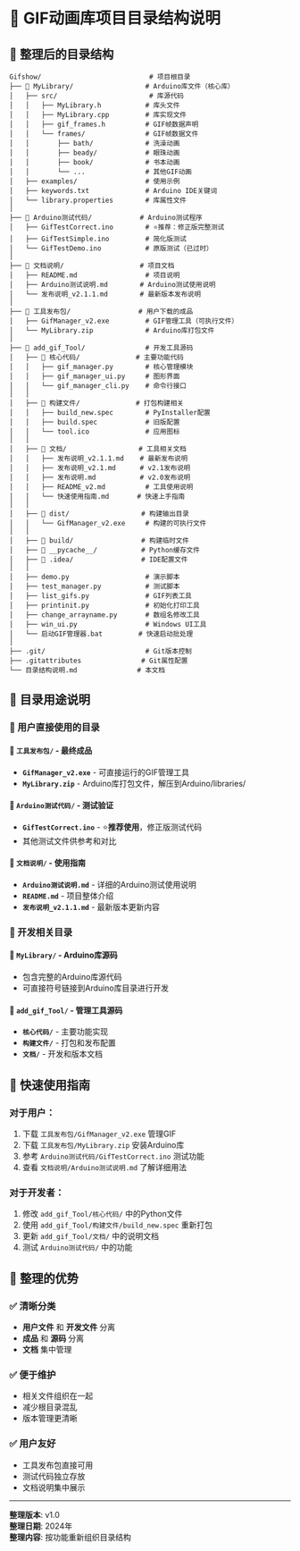 # 📁 GIF动画库项目目录结构说明

## 🎯 整理后的目录结构

```
Gifshow/                           # 项目根目录
├── 📁 MyLibrary/                  # Arduino库文件（核心库）
│   ├── src/                       # 库源代码
│   │   ├── MyLibrary.h           # 库头文件
│   │   ├── MyLibrary.cpp         # 库实现文件
│   │   ├── gif_frames.h          # GIF帧数据声明
│   │   └── frames/               # GIF帧数据文件
│   │       ├── bath/             # 洗澡动画
│   │       ├── beady/            # 眼珠动画
│   │       ├── book/             # 书本动画
│   │       └── ...               # 其他GIF动画
│   ├── examples/                 # 使用示例
│   ├── keywords.txt              # Arduino IDE关键词
│   └── library.properties        # 库属性文件
│
├── 📁 Arduino测试代码/            # Arduino测试程序
│   ├── GifTestCorrect.ino        # ⭐推荐：修正版完整测试
│   ├── GifTestSimple.ino         # 简化版测试
│   └── GifTestDemo.ino           # 原版测试（已过时）
│
├── 📁 文档说明/                   # 项目文档
│   ├── README.md                 # 项目说明
│   ├── Arduino测试说明.md        # Arduino测试使用说明
│   └── 发布说明_v2.1.1.md        # 最新版本发布说明
│
├── 📁 工具发布包/                 # 用户下载的成品
│   ├── GifManager_v2.exe         # GIF管理工具（可执行文件）
│   └── MyLibrary.zip             # Arduino库打包文件
│
├── 📁 add_gif_Tool/               # 开发工具源码
│   ├── 📁 核心代码/              # 主要功能代码
│   │   ├── gif_manager.py        # 核心管理模块
│   │   ├── gif_manager_ui.py     # 图形界面
│   │   └── gif_manager_cli.py    # 命令行接口
│   │
│   ├── 📁 构建文件/              # 打包构建相关
│   │   ├── build_new.spec        # PyInstaller配置
│   │   ├── build.spec            # 旧版配置
│   │   └── tool.ico              # 应用图标
│   │
│   ├── 📁 文档/                  # 工具相关文档
│   │   ├── 发布说明_v2.1.1.md    # 最新发布说明
│   │   ├── 发布说明_v2.1.md      # v2.1发布说明
│   │   ├── 发布说明.md           # v2.0发布说明
│   │   ├── README_v2.md          # 工具使用说明
│   │   └── 快速使用指南.md       # 快速上手指南
│   │
│   ├── 📁 dist/                  # 构建输出目录
│   │   └── GifManager_v2.exe     # 构建的可执行文件
│   │
│   ├── 📁 build/                 # 构建临时文件
│   ├── 📁 __pycache__/           # Python缓存文件
│   ├── 📁 .idea/                 # IDE配置文件
│   │
│   ├── demo.py                   # 演示脚本
│   ├── test_manager.py           # 测试脚本
│   ├── list_gifs.py              # GIF列表工具
│   ├── printinit.py              # 初始化打印工具
│   ├── change_arrayname.py       # 数组名修改工具
│   ├── win_ui.py                 # Windows UI工具
│   └── 启动GIF管理器.bat         # 快速启动批处理
│
├── .git/                         # Git版本控制
├── .gitattributes               # Git属性配置
└── 目录结构说明.md               # 本文档
```

## 📂 目录用途说明

### 🎯 用户直接使用的目录

#### 📁 `工具发布包/` - 最终成品
- **`GifManager_v2.exe`** - 可直接运行的GIF管理工具
- **`MyLibrary.zip`** - Arduino库打包文件，解压到Arduino/libraries/

#### 📁 `Arduino测试代码/` - 测试验证
- **`GifTestCorrect.ino`** - ⭐**推荐使用**，修正版测试代码
- 其他测试文件供参考和对比

#### 📁 `文档说明/` - 使用指南
- **`Arduino测试说明.md`** - 详细的Arduino测试使用说明
- **`README.md`** - 项目整体介绍
- **`发布说明_v2.1.1.md`** - 最新版本更新内容

### 🔧 开发相关目录

#### 📁 `MyLibrary/` - Arduino库源码
- 包含完整的Arduino库源代码
- 可直接符号链接到Arduino库目录进行开发

#### 📁 `add_gif_Tool/` - 管理工具源码
- **`核心代码/`** - 主要功能实现
- **`构建文件/`** - 打包和发布配置
- **`文档/`** - 开发和版本文档

## 🚀 快速使用指南

### 对于用户：
1. 下载 `工具发布包/GifManager_v2.exe` 管理GIF
2. 下载 `工具发布包/MyLibrary.zip` 安装Arduino库
3. 参考 `Arduino测试代码/GifTestCorrect.ino` 测试功能
4. 查看 `文档说明/Arduino测试说明.md` 了解详细用法

### 对于开发者：
1. 修改 `add_gif_Tool/核心代码/` 中的Python文件
2. 使用 `add_gif_Tool/构建文件/build_new.spec` 重新打包
3. 更新 `add_gif_Tool/文档/` 中的说明文档
4. 测试 `Arduino测试代码/` 中的功能

## 🎯 整理的优势

### ✅ 清晰分类
- **用户文件** 和 **开发文件** 分离
- **成品** 和 **源码** 分离
- **文档** 集中管理

### ✅ 便于维护
- 相关文件组织在一起
- 减少根目录混乱
- 版本管理更清晰

### ✅ 用户友好
- 工具发布包直接可用
- 测试代码独立存放
- 文档说明集中展示

---

**整理版本**: v1.0  
**整理日期**: 2024年  
**整理内容**: 按功能重新组织目录结构 